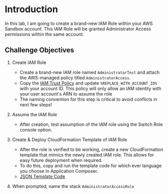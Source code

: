 # Introduction
In this lab, I am going to create a brand-new IAM Role within your AWS Sandbox account. This IAM Role will be granted Administrator Access permissions within the same account.

## Challenge Objectives
1. Create IAM Role
   * Create a brand-new IAM role named `AdministratorTest` and attach the AWS-managed policy titled `AdministratorAccess`.
   * Copy the [IAM Trust Policy](https://github.com/vineeth-pradhan/aws-workshop/blob/main/creating-and-assuming-an-admin-role/policies/policy.json) and update `%REPLACE_WITH_ACCOUNT_ID%` with your account ID. This policy will only allow an IAM identity with your user account's ARN to assume the role
   *  The naming convention for this step is critical to avoid conflicts in next few steps!

1. Assume the IAM Role
    * After creation, test assumption of the IAM role using the Switch Role console option.

1. Create & Deploy CloudFormation Template of IAM Role
    * After the role is verified to be working, create a new CloudFormation template that mimics the newly created IAM role. This allows for easy future deployment when required.
    * To do this, copy and run the template code for which ever language you choose in Application Composer.
    * [JSON Template Code](https://github.com/vineeth-pradhan/aws-workshop/blob/main/creating-and-assuming-an-admin-role/cf-templates/template.json)

1. When prompted, name the stack `AdministratorAccessRole`
